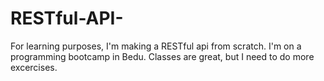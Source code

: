 # RESTful-API-
For learning purposes, I'm making a RESTful api from scratch. I'm on a programming bootcamp in Bedu. Classes are great, but I need to do more excercises.
